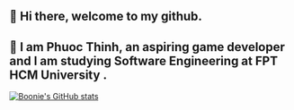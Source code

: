 ## 👋 Hi there, welcome to my github. 
## 🤖 I am Phuoc Thinh, an aspiring game developer and I am studying Software Engineering at FPT HCM University .

[![Boonie's GitHub stats](https://github-readme-stats.vercel.app/api?username=phuocthinh-boonievn)](https://github.com/anuraghazra/github-readme-stats)
